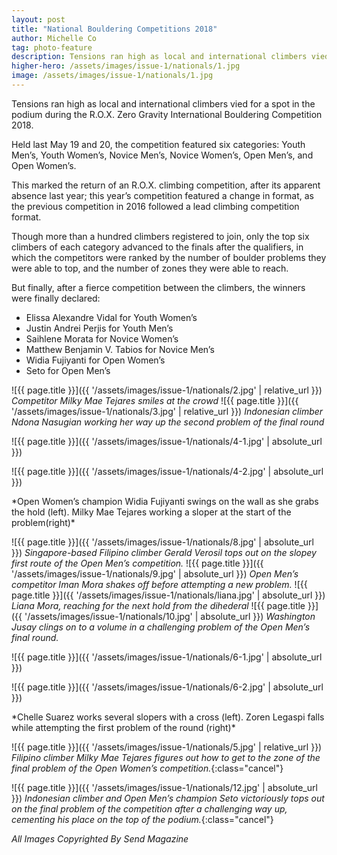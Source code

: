 ```yaml
---
layout: post
title: "National Bouldering Competitions 2018"
author: Michelle Co
tag: photo-feature
description: Tensions ran high as local and international climbers vied for a spot in the podium during the R.O.X. Zero Gravity International Bouldering Competition 2018. 
higher-hero: /assets/images/issue-1/nationals/1.jpg
image: /assets/images/issue-1/nationals/1.jpg
---
```


Tensions ran high as local and international climbers vied for a spot in the podium during the R.O.X. Zero Gravity International Bouldering Competition 2018. 

Held last May 19 and 20, the competition featured six categories: Youth Men’s, Youth Women’s, Novice Men’s, Novice Women’s, Open Men’s, and Open Women’s.

This marked the return of an R.O.X. climbing competition, after its apparent absence last year; this year’s competition featured a change in format, as the previous competition in 2016 followed a lead climbing competition format.

Though more than a hundred climbers registered to join, only the top six climbers of each category advanced to the finals after the qualifiers, in which the competitors were ranked by the number of boulder problems they were able to top, and the number of zones they were able to reach. 

But finally, after a fierce competition between the climbers, the winners were finally declared: 
- Elissa Alexandre Vidal for Youth Women’s
- Justin Andrei Perjis for Youth Men’s
- Saihlene Morata for Novice Women’s 
- Matthew Benjamin V. Tabios for Novice Men’s 
- Widia Fujiyanti for Open Women’s 
- Seto for Open Men’s

![{{ page.title }}]({{ '/assets/images/issue-1/nationals/2.jpg' | relative_url }})
*Competitor Milky Mae Tejares smiles at the crowd*
![{{ page.title }}]({{ '/assets/images/issue-1/nationals/3.jpg' | relative_url }})
*Indonesian climber Ndona Nasugian working her way up the second problem of the final round*

<div class="image-row 2" markdown="1">
![{{ page.title }}]({{ '/assets/images/issue-1/nationals/4-1.jpg' | absolute_url }})

![{{ page.title }}]({{ '/assets/images/issue-1/nationals/4-2.jpg' | absolute_url }})
</div>
*Open Women’s champion Widia Fujiyanti swings on the wall as she grabs the hold (left). Milky Mae Tejares working a sloper at the start of the problem(right)*

![{{ page.title }}]({{ '/assets/images/issue-1/nationals/8.jpg' | absolute_url }})
*Singapore-based Filipino climber Gerald Verosil tops out on the slopey first route of the Open Men’s competition.*
![{{ page.title }}]({{ '/assets/images/issue-1/nationals/9.jpg' | absolute_url }})
*Open Men’s competitor Iman Mora shakes off before attempting a new problem.*
![{{ page.title }}]({{ '/assets/images/issue-1/nationals/liana.jpg' | absolute_url }})
*Liana Mora, reaching for the next hold from the dihederal*
![{{ page.title }}]({{ '/assets/images/issue-1/nationals/10.jpg' | absolute_url }})
*Washington Jusay clings on to a volume in a challenging problem of the Open Men’s final round.*

<div class="image-row 2" markdown="1">
![{{ page.title }}]({{ '/assets/images/issue-1/nationals/6-1.jpg' | absolute_url }})

![{{ page.title }}]({{ '/assets/images/issue-1/nationals/6-2.jpg' | absolute_url }})
</div>
*Chelle Suarez works  several slopers with a cross (left). Zoren Legaspi falls while attempting the first problem of the round (right)*

![{{ page.title }}]({{ '/assets/images/issue-1/nationals/5.jpg' | relative_url }})
*Filipino climber Milky Mae Tejares figures out how to get to the zone of the final problem of the Open Women’s competition.*{:class="cancel"}

![{{ page.title }}]({{ '/assets/images/issue-1/nationals/12.jpg' | absolute_url }})
*Indonesian climber and Open Men’s champion Seto victoriously tops out on the final problem of the competition after a challenging way up, cementing his place on the top of the podium.*{:class="cancel"}

*All Images Copyrighted By Send Magazine*
